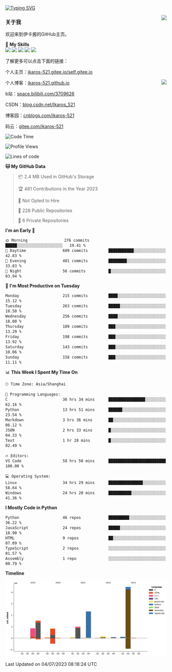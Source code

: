 [![Typing SVG](https://readme-typing-svg.herokuapp.com?size=25&duration=2500&color=8C43EA&vCenter=true&width=200&height=40&lines=Hi+Welcome+%F0%9F%91%8B%F0%9F%8F%BB;I'm+Love丶伊卡洛斯)](https://git.io/typing-svg)

<a href="#">
  <img align="right" src="https://github-readme-stats.vercel.app/api?username=Ikaros-521&count_private=true&show_icons=true&bg_color=15,f2f7fd,E0EAFC" />
</a>

### 关于我

欢迎来到伊卡酱的GitHub主页。

🌟 **My Skills**  
![](https://img.shields.io/badge/-C-A8B9CC?style=flat-square&logo=C&logoColor=fff)
![](https://img.shields.io/badge/-Python-3776AB?style=flat-square&logo=Python&logoColor=fff)
![](https://img.shields.io/badge/-JavaScript-F7DF1E?style=flat-square&logo=JavaScript&logoColor=fff)
![](https://img.shields.io/badge/-C++-00599C?style=flat-square&logo=Cpp&logoColor=fff)
![](https://img.shields.io/badge/-Linux-000000?style=flat-square&logo=Linux&logoColor=fff)

了解更多可以点击下面的链接：  

个人主页：[ikaros-521.gitee.io/self.gitee.io](https://ikaros-521.gitee.io/self.gitee.io/)  

<img align='right' src="https://github.com/Ikaros-521/Ikaros-521/assets/40910637/3a5e50bc-91dc-4aa5-b7a0-8b27ad1c2b33" height="432">

个人博客：[ikaros-521.github.io](https://ikaros-521.github.io/)  

b站：[space.bilibili.com/3709626](https://space.bilibili.com/3709626)  

CSDN：[blog.csdn.net/Ikaros_521](https://blog.csdn.net/Ikaros_521)  

博客园：[cnblogs.com/ikaros-521](https://www.cnblogs.com/ikaros-521)  

码云：[gitee.com/ikaros-521](https://gitee.com/ikaros-521)  


<!--START_SECTION:waka-->
![Code Time](http://img.shields.io/badge/Code%20Time-378%20hrs%2025%20mins-blue)

![Profile Views](http://img.shields.io/badge/Profile%20Views-97-blue)

![Lines of code](https://img.shields.io/badge/From%20Hello%20World%20I%27ve%20Written-11.6%20million%20lines%20of%20code-blue)

**🐱 My GitHub Data** 

> 📦 2.4 MB Used in GitHub's Storage 
 > 
> 🏆 481 Contributions in the Year 2023
 > 
> 🚫 Not Opted to Hire
 > 
> 📜 228 Public Repositories 
 > 
> 🔑 6 Private Repositories 
 > 
**I'm an Early 🐤** 

```text
🌞 Morning                276 commits         █████░░░░░░░░░░░░░░░░░░░░   19.41 % 
🌆 Daytime                609 commits         ███████████░░░░░░░░░░░░░░   42.83 % 
🌃 Evening                481 commits         ████████░░░░░░░░░░░░░░░░░   33.83 % 
🌙 Night                  56 commits          █░░░░░░░░░░░░░░░░░░░░░░░░   03.94 % 
```
📅 **I'm Most Productive on Tuesday** 

```text
Monday                   215 commits         ████░░░░░░░░░░░░░░░░░░░░░   15.12 % 
Tuesday                  263 commits         █████░░░░░░░░░░░░░░░░░░░░   18.50 % 
Wednesday                256 commits         ████░░░░░░░░░░░░░░░░░░░░░   18.00 % 
Thursday                 189 commits         ███░░░░░░░░░░░░░░░░░░░░░░   13.29 % 
Friday                   198 commits         ███░░░░░░░░░░░░░░░░░░░░░░   13.92 % 
Saturday                 143 commits         ███░░░░░░░░░░░░░░░░░░░░░░   10.06 % 
Sunday                   158 commits         ███░░░░░░░░░░░░░░░░░░░░░░   11.11 % 
```


📊 **This Week I Spent My Time On** 

```text
🕑︎ Time Zone: Asia/Shanghai

💬 Programming Languages: 
C                        36 hrs 34 mins      ████████████████░░░░░░░░░   62.16 % 
Python                   13 hrs 51 mins      ██████░░░░░░░░░░░░░░░░░░░   23.54 % 
Markdown                 3 hrs 36 mins       ██░░░░░░░░░░░░░░░░░░░░░░░   06.12 % 
JSON                     2 hrs 33 mins       █░░░░░░░░░░░░░░░░░░░░░░░░   04.33 % 
Text                     1 hr 28 mins        █░░░░░░░░░░░░░░░░░░░░░░░░   02.49 % 

🔥 Editors: 
VS Code                  58 hrs 50 mins      █████████████████████████   100.00 % 

💻 Operating System: 
Linux                    34 hrs 29 mins      ███████████████░░░░░░░░░░   58.64 % 
Windows                  24 hrs 20 mins      ██████████░░░░░░░░░░░░░░░   41.36 % 
```

**I Mostly Code in Python** 

```text
Python                   46 repos            █████████░░░░░░░░░░░░░░░░   36.22 % 
JavaScript               24 repos            █████░░░░░░░░░░░░░░░░░░░░   18.90 % 
HTML                     9 repos             ██░░░░░░░░░░░░░░░░░░░░░░░   07.09 % 
TypeScript               2 repos             ░░░░░░░░░░░░░░░░░░░░░░░░░   01.57 % 
Assembly                 1 repo              ░░░░░░░░░░░░░░░░░░░░░░░░░   00.79 % 
```



**Timeline**

![Lines of Code chart](https://raw.githubusercontent.com/Ikaros-521/Ikaros-521/main/assets/bar_graph.png)


 Last Updated on 04/07/2023 08:18:24 UTC
<!--END_SECTION:waka-->


<!--
**Ikaros-521/Ikaros-521** is a ✨ _special_ ✨ repository because its `README.md` (this file) appears on your GitHub profile.

Here are some ideas to get you started:

- 🔭 I’m currently working on ...
- 🌱 I’m currently learning ...
- 👯 I’m looking to collaborate on ...
- 🤔 I’m looking for help with ...
- 💬 Ask me about ...
- 📫 How to reach me: ...
- 😄 Pronouns: ...
- ⚡ Fun fact: ...
-->
